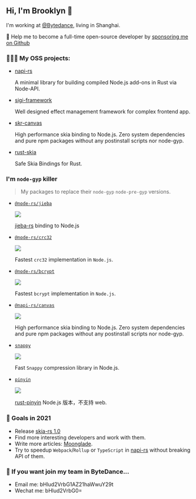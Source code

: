 ## Hi, I'm Brooklyn 🦀

I'm working at [@Bytedance](https://github.com/bytedance), living in Shanghai.

🚀 Help me to become a full-time open-source developer by [sponsoring me on Github](https://github.com/sponsors/Brooooooklyn)

### 🧑🏽‍💻 My OSS projects: 
- [napi-rs](https://github.com/napi-rs)
  
  A minimal library for building compiled Node.js add-ons in Rust via Node-API.
- [sigi-framework](https://github.com/sigi-framework)

  Well designed effect management framework for complex frontend app.
- [skr-canvas](https://github.com/Brooooooklyn/canvas)

  High performance skia binding to Node.js. Zero system dependencies and pure npm packages without any postinstall scripts nor node-gyp. 
- [rust-skia](https://github.com/rust-skia)

  Safe Skia Bindings for Rust.

### I'm `node-gyp` killer

> My packages to replace their `node-gyp` `node-pre-gyp` versions.

- [`@node-rs/jieba`](https://github.com/napi-rs/node-rs/tree/main/packages/jieba) 

  ![](https://img.shields.io/npm/dm/@node-rs/jieba.svg?sanitize=true)

  [jieba-rs](https://github.com/messense/jieba-rs) binding to Node.js

- [`@node-rs/crc32`](https://github.com/napi-rs/node-rs/tree/main/packages/crc32)

  ![](https://img.shields.io/npm/dm/@node-rs/crc32.svg?sanitize=true)

  Fastest `crc32` implementation in `Node.js`.

- [`@node-rs/bcrypt`](https://github.com/napi-rs/node-rs/tree/main/packages/bcrypt)

  ![](https://img.shields.io/npm/dm/@node-rs/bcrypt.svg?sanitize=true)

  Fastest `bcrypt` implementation in `Node.js`.

- [`@napi-rs/canvas`](https://github.com/Brooooooklyn/canvas)

  ![](https://img.shields.io/npm/dm/@napi-rs/canvas.svg?sanitize=true)

  High performance skia binding to Node.js. Zero system dependencies and pure npm packages without any postinstall scripts nor node-gyp.

- [`snappy`](https://github.com/Brooooooklyn/snappy)

  ![](https://img.shields.io/npm/dm/snappy.svg?sanitize=true)

  Fast `Snappy` compression library in Node.js. 

- [`pinyin`](https://github.com/Brooooooklyn/pinyin)

  ![](https://img.shields.io/npm/dm/pinyin.svg?sanitize=true)

  [rust-pinyin](https://github.com/mozillazg/rust-pinyin) Node.js 版本，不支持 web.
### 🚀 Goals in 2021
- Release [skia-rs 1.0](https://github.com/Brooooooklyn/skia-rs/issues/113)
- Find more interesting developers and work with them.
- Write more articles: [Moonglade](https://lyn.one/).
- Try to speedup `Webpack`/`Rollup` or `TypeScript` in [napi-rs](https://github.com/napi-rs) without breaking API of them.

### 👀 If you want join my team in ByteDance...

- Email me: bHlud2VrbG1AZ21haWwuY29t
- Wechat me: bHlud2VrbG0=
